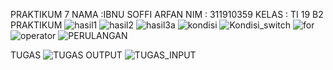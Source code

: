 PRAKTIKUM 7
NAMA  :IBNU SOFFI ARFAN
NIM   : 311910359
KELAS : TI 19 B2
PRAKTIKUM
![hasil1](https://user-images.githubusercontent.com/81373389/117665555-27dae100-b1cd-11eb-99cf-765211cce8b7.JPG)
![hasil2](https://user-images.githubusercontent.com/81373389/117665563-29a4a480-b1cd-11eb-8d76-2faa3fbf92ce.JPG)
![hasil3a](https://user-images.githubusercontent.com/81373389/117665602-375a2a00-b1cd-11eb-9cf6-c5cc8795f2e6.JPG)
![kondisi](https://user-images.githubusercontent.com/81373389/117665605-37f2c080-b1cd-11eb-84d1-4ea524c2a25a.JPG)
![Kondisi_switch](https://user-images.githubusercontent.com/81373389/117665606-388b5700-b1cd-11eb-841f-821d42026cb3.JPG)
![for](https://user-images.githubusercontent.com/81373389/117665632-3d500b00-b1cd-11eb-81ad-e870862f557d.JPG)
![operator](https://user-images.githubusercontent.com/81373389/117665701-51940800-b1cd-11eb-8289-699d545e2631.JPG)
![PERULANGAN](https://user-images.githubusercontent.com/81373389/117665762-5eb0f700-b1cd-11eb-8b88-24a9a546080a.JPG)


TUGAS
![TUGAS OUTPUT](https://user-images.githubusercontent.com/81373389/117665766-5fe22400-b1cd-11eb-8197-6436e153682a.JPG)
![TUGAS_INPUT](https://user-images.githubusercontent.com/81373389/117665768-607aba80-b1cd-11eb-9dbe-e2a2c1a92a4c.JPG)


